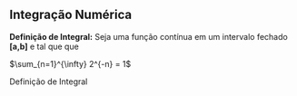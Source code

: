 <script src="https://polyfill.io/v3/polyfill.min.js?features=es6"></script>
<script id="MathJax-script" async src="https://cdn.jsdelivr.net/npm/mathjax@3/es5/tex-mml-chtml.js"></script>

## Integração Numérica   

**Definição de Integral:** Seja uma função contínua em um intervalo fechado **[a,b]** e tal que que 

$\sum_{n=1}^{\infty} 2^{-n} = 1$


<p align=”Justify”>Definição de Integral </p>

